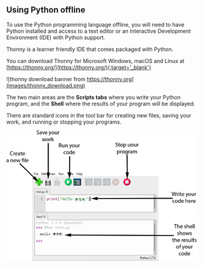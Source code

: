 ## Using Python offline

To use the Python programming language offline, you will need to have Python installed and access to a text editor or an Interactive Development Environment (IDE) with Python support. 

Thonny is a learner friendly IDE that comes packaged with Python.

You can download Thonny for Microsoft Windows, macOS and Linux at [https://thonny.org/](https://thonny.org/){:target='_blank'}

![thonny download banner from https://thonny.org](images/thonny_download.png)

The two main areas are the **Scripts tabs** where you write your Python program, and the **Shell** where the results of your program will be displayed.

There are standard icons in the tool bar for creating new files, saving your work, and running or stopping your programs.

![the thonny user interface showing icons for new files, saving, running code and stopping a program. The editor and shell are shown with a Hello World program having been executed](images/thonny_ui.png)

